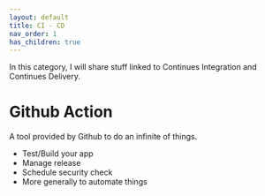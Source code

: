 ```yaml
---
layout: default
title: CI - CD
nav_order: 1
has_children: true
---
```


In this category, I will share stuff linked to Continues Integration and Continues Delivery.

# Github Action

A tool provided by Github to do an infinite of things.

- Test/Build your app
- Manage release
- Schedule security check
- More generally to automate things
